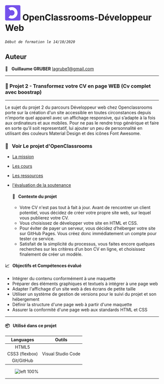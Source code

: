 # ![left 100%](https://github.com/lagrube/Archives/blob/main/archives-master/images/Logo_OpenClassrooms.png) OpenClassrooms-Développeur Web

_`Début de formation le 14/10/2020`_

## Auteur

👤 &nbsp; **Guillaume GRUBER** lagrube1@gmail.com

***

### 📎 Projet 2 - Transformez votre CV en page WEB (Cv complet avec boostrap)

***

Le sujet du projet 2 du parcours Développeur web chez Openclassrooms porte sur la création d'un site accessible en toutes circonstances depuis n’importe quel appareil avec un affichage responsive, qui s’adapte à la fois aux ordinateurs et aux mobiles. Pour ne pas le rendre trop générique et faire en sorte qu’il soit representatif, lui ajouter un peu de personnalité en utilisant des couleurs ​Material Design​ et des icônes F​ont Awesome​.

### 👀  &nbsp; Voir Le projet d'OpenClassrooms

* [La mission](00_Projet_2_OCR/1_mission.pdf "Cliquez pour voir la mission du projet")
* [Les cours](00_Projet_2_OCR/2_cours.pdf "Cliquez pour voir les cours")
* [Les ressources](00_Projet_2_OCR/3_ressources.pdf "Cliquez pour voir le projet")
* [l'évaluation de la soutenance](00_Projet_2_OCR/4_evaluation.pdf "Cliquez pour voir l'évaluation")

  #### 🔖  &nbsp; Contexte du projet

  * Votre CV n'est pas tout à fait à jour. Avant de rencontrer un client potentiel, vous décidez de créer votre propre site web, sur lequel vous publierez votre CV.
  * Vous choisissez de développer votre site en HTML et CSS.
  * Pour éviter de payer un serveur, vous décidez d’héberger votre site sur GitHub Pages. Vous créez donc immédiatement un compte pour tester ce service.
  * Satisfait de la simplicité du processus, vous faites encore quelques recherches sur les critères d’un bon CV en ligne, et choisissez finalement de créer un modèle.

#### 📈  &nbsp; Objectifs et Compétences évalué

* Intégrer du contenu conformément à une maquette
* Préparer des éléments graphiques et textuels à intégrer à une page web
* Adapter l'affichage d'un site web à des écrans de petite taille
* Utiliser un système de gestion de versions pour le suivi du projet et son hébergement
* Définir la structure d'une page web à partir d'une maquette
* Assurer la conformité d'une page web aux standards HTML et CSS

***

#### 📦  &nbsp; Utilisé dans ce projet

| Languages       | Outils             |
| :-------------: |:-------------:     |
| HTML5           |                    |
| CSS3 (flexbox)  | Visual Studio Code |
| Git/GitHub      |                    |

 &nbsp;  &nbsp;  &nbsp;  &nbsp; ![left 100%](documents/icon_p2.png?raw=true)

***
